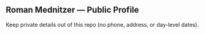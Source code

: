 ## Roman Mednitzer — Public Profile

Keep private details out of this repo (no phone, address, or day-level dates).

